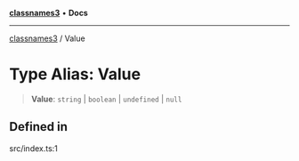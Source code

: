 [**classnames3**](../README.md) • **Docs**

***

[classnames3](../globals.md) / Value

# Type Alias: Value

> **Value**: `string` \| `boolean` \| `undefined` \| `null`

## Defined in

src/index.ts:1
